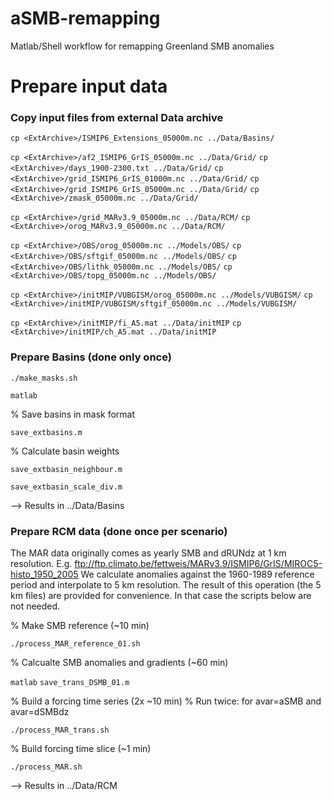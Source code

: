 # aSMB-remapping
Matlab/Shell workflow for remapping Greenland SMB anomalies

# Prepare input data 

### Copy input files from external Data archive 

`cp <ExtArchive>/ISMIP6_Extensions_05000m.nc ../Data/Basins/`

`cp <ExtArchive>/af2_ISMIP6_GrIS_05000m.nc ../Data/Grid/`
`cp <ExtArchive>/days_1900-2300.txt ../Data/Grid/`
`cp <ExtArchive>/grid_ISMIP6_GrIS_01000m.nc ../Data/Grid/`
`cp <ExtArchive>/grid_ISMIP6_GrIS_05000m.nc ../Data/Grid/`
`cp <ExtArchive>/zmask_05000m.nc ../Data/Grid/`

`cp <ExtArchive>/grid_MARv3.9_05000m.nc ../Data/RCM/`
`cp <ExtArchive>/orog_MARv3.9_05000m.nc ../Data/RCM/`

`cp <ExtArchive>/OBS/orog_05000m.nc ../Models/OBS/`
`cp <ExtArchive>/OBS/sftgif_05000m.nc ../Models/OBS/`
`cp <ExtArchive>/OBS/lithk_05000m.nc ../Models/OBS/`
`cp <ExtArchive>/OBS/topg_05000m.nc ../Models/OBS/`

`cp <ExtArchive>/initMIP/VUBGISM/orog_05000m.nc ../Models/VUBGISM/`
`cp <ExtArchive>/initMIP/VUBGISM/sftgif_05000m.nc ../Models/VUBGISM/`

`cp <ExtArchive>/initMIP/fi_A5.mat ../Data/initMIP`
`cp <ExtArchive>/initMIP/ch_A5.mat ../Data/initMIP`


### Prepare Basins (done only once)

`./make_masks.sh`

`matlab`

% Save basins in mask format 

`save_extbasins.m`

% Calculate basin weights

`save_extbasin_neighbour.m`

`save_extbasin_scale_div.m`

--> Results in ../Data/Basins

### Prepare RCM data (done once per scenario) 

The MAR data originally comes as yearly SMB and dRUNdz at 1 km resolution. E.g.
ftp://ftp.climato.be/fettweis/MARv3.9/ISMIP6/GrIS/MIROC5-histo_1950_2005
We calculate anomalies against the 1960-1989 reference period and interpolate to 
5 km resolution. The result of this operation (the 5 km files) are provided for 
convenience. In that case the scripts below are not needed.

% Make SMB reference (~10 min)

`./process_MAR_reference_01.sh`

% Calcualte SMB anomalies and gradients (~60 min)

`matlab`
`save_trans_DSMB_01.m`

% Build a forcing time series (2x ~10 min)
% Run twice: for avar=aSMB and avar=dSMBdz

`./process_MAR_trans.sh`

% Build forcing time slice (~1 min)

`./process_MAR.sh`

--> Results in ../Data/RCM

